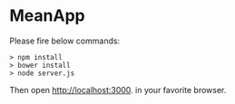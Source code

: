 # MeanApp

Please fire below commands:
```
> npm install
> bower install
> node server.js
```

Then open [http://localhost:3000](http://localhost:3000). in your favorite browser.


